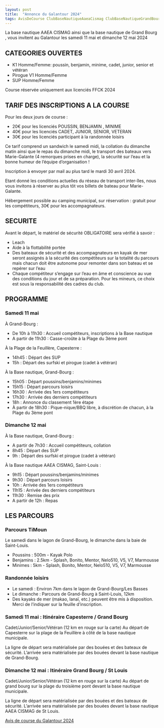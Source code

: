 ```yaml
---
layout: post
title:  "Annonce du Galantour 2024"
tags: AvisDeCourse ClubBaseNautiqueAaeaCismag ClubBaseNautiqueGrandBourg CompetGalantour2024 VilleCapesterreMG VilleGrandBourgMG
---
```


La base nautique AAEA CISMAG ainsi que la base nautique de Grand Bourg , vous invitent au Galantour les samedi 11 mai et dimanche 12 mai 2024

## CATEGORIES OUVERTES

* K1 Homme/Femme: poussin, benjamin, minime, cadet, junior, senior et vétéran
* Pirogue V1 Homme/Femme
* SUP Homme/Femme

Course réservée uniquement aux licenciés FFCK 2024

## TARIF DES INSCRIPTIONS A LA COURSE

Pour les deux jours de course :
* 20€ pour les licenciés POUSSIN, BENJAMIN , MINIME
* 40€ pour les licenciés CADET, JUNIOR, SENIOR, VETERAN
* 30€ pour les licenciés participant à la randonnée loisirs

Ce tarif comprend un sandwich le samedi midi, la collation du dimanche matin ainsi que le repas du dimanche midi, le transport
des bateaux vers Marie-Galante (4 remorques prises en charge), la sécurité sur l’eau et la bonne humeur de l’équipe
d’organisation !

Inscription à envoyer par mail au plus tard le mardi 30 avril 2024.

Etant donné les conditions actuelles du réseau de transport inter-îles, nous vous invitons à réserver au plus tôt vos billets de
bateau pour Marie-Galante.

Hébergement possible au camping municipal, sur réservation : gratuit pour les compétiteurs, 30€ pour les
accompagnateurs.

## SECURITE

Avant le départ, le matériel de sécurité OBLIGATOIRE sera vérifié à savoir :
* Leach
* Aide à la flottabilité portée
* Des bateaux de sécurité et des accompagnateurs en kayak de mer seront assignés à la sécurité des compétiteurs
sur la totalité du parcours mais chacun doit être autonome pour remonter dans son bateau et se repérer sur l’eau
* Chaque compétiteur s’engage sur l’eau en âme et conscience au vue des conditions du jour et de sa préparation.
Pour les mineurs, ce choix est sous la responsabilité des cadres du club.

## PROGRAMME

### Samedi 11 mai 

À Grand-Bourg :
* De 10h à 11h30 : Accueil compétiteurs, inscriptions à la Base nautique
* A partir de 11h30 : Casse-croûte à  la Plage du 3ème pont

À la Plage de la Feuillère, Capesterre :
* 14h45 : Départ des SUP
* 15h : Départ des surfski et pirogue (cadet à vétéran)

À la Base nautique, Grand-Bourg :
* 15h05 : Départ poussins/benjamins/minimes
* 15h15 : Départ parcours loisirs
* 16h30 : Arrivée des 1ers compétiteurs
* 17h30 : Arrivée des derniers compétiteurs
* 18h : Annonce du classement 1ère étape
* À partir de 18h30 : Pique-nique/BBQ libre, à discrétion de chacun, à la Plage du 3ème pont

### Dimanche 12 mai

À la Base nautique, Grand-Bourg :
* A partir de 7h30 : Accueil compétiteurs, collation
* 8h45 : Départ des SUP
* 9h : Départ des surfski et pirogue (cadet à vétéran)

À la Base nautique AAEA CISMAG, Saint-Louis :
* 9h15 : Départ poussins/benjamins/minimes
* 9h30 : Départ parcours loisirs
* 10h : Arrivée des 1ers compétiteurs 
* 11h15 : Arrivée des derniers compétiteurs
* 11h30 : Remise des prix
* A partir de 12h : Repas

## LES PARCOURS

### Parcours TiMoun 

Le samedi dans le lagon de Grand-Bourg, le dimanche dans la baie de Saint-Louis.

* Poussins : 500m - Kayak Polo 
* Benjamins : 2.5km - Splash, Bonito, Mentor, Nelo510, V5, V7, Marmousse
* Minimes : 5km - Splash, Bonito, Mentor, Nelo510, V5, V7, Marmousse

### Randonnée loisirs

* Le samedi : Environ 7km dans le lagon de Grand-Bourg/Les Basses
* Le dimanche : Parcours de Grand-Bourg à Saint-Louis, 12km
* Des kayaks de mer (makao, lanaï, etc.) peuvent être mis à disposition. Merci de l’indiquer sur la feuille d’inscription.

### Samedi 11 mai : Itinéraire Capesterre / Grand Bourg

Cadet/Junior/Senior/Vétéran (12 km en rouge sur la carte) Au départ de Capesterre sur la plage de la Feuillère à côté de la base nautique municipale. 

La ligne de départ sera matérialisée par des bouées et
des bateaux de sécurité. L’arrivée sera matérialisée par des bouées devant la base nautique de Grand-Bourg.

### Dimanche 12 mai : Itinéraire Grand Bourg / St Louis

Cadet/Junior/Senior/Vétéran (12 km en rouge sur la carte) Au départ de grand bourg sur la plage du troisième pont devant la base nautique municipale. 

La ligne de départ sera matérialisée par des bouées et
des bateaux de sécurité. L’arrivée sera matérialisée par des bouées devant la base nautique AAEA CISMAG
de St Louis.

[Avis de course du Galantour 2024](/assets/BaseNautiqueAaeaCismagEtBaseNautiqueGrandBourg/2024-galantour-avis.pdf)